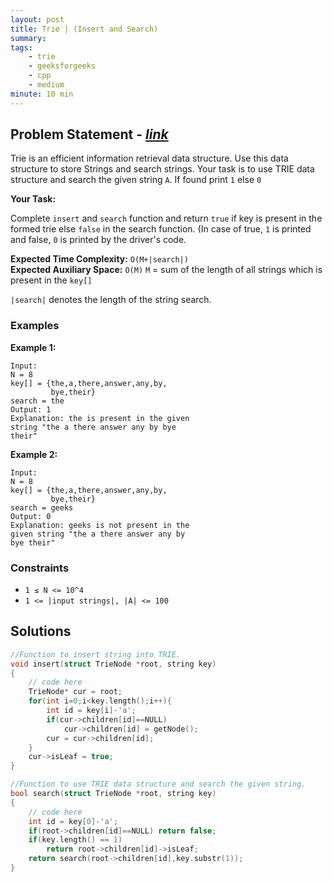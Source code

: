 ```yaml
---
layout: post
title: Trie | (Insert and Search)                    
summary:
tags:
    - trie
    - geeksforgeeks
    - cpp
    - medium
minute: 10 min
---
```


## Problem Statement - [*link*](https://practice.geeksforgeeks.org/batch-problems/trie-insert-and-search0651/0/?track=DSASP-Trie&batchId=154#)  

Trie is an efficient information retrieval data structure. Use this data structure to store Strings and search strings. Your task is to use TRIE data structure and search the given string `A`. If found print `1` else `0`

**Your Task:** 

Complete `insert` and `search` function and return `true` if key is present in the formed trie else `false` in the search function. (In case of true, `1` is printed and false, `0` is printed by the driver's code.


**Expected Time Complexity:** `O(M+|search|)`              
**Expected Auxiliary Space:** `O(M)`
`M` = sum of the length of all strings which is present in the `key[]` 

`|search|` denotes the length of the string search.


### Examples

**Example 1:**   
```
Input:
N = 8
key[] = {the,a,there,answer,any,by,
         bye,their}
search = the
Output: 1
Explanation: the is present in the given
string "the a there answer any by bye
their" 
```

**Example 2:**
```
Input:
N = 8
key[] = {the,a,there,answer,any,by,
         bye,their}
search = geeks
Output: 0
Explanation: geeks is not present in the
given string "the a there answer any by
bye their"
```

### Constraints

+ `1 ≤ N <= 10^4`
+ `1 <= |input strings|, |A| <= 100`

## Solutions

```cpp
//Function to insert string into TRIE.
void insert(struct TrieNode *root, string key)
{
    // code here
    TrieNode* cur = root;
    for(int i=0;i<key.length();i++){
        int id = key[i]-'a';
        if(cur->children[id]==NULL)
            cur->children[id] = getNode();
        cur = cur->children[id];
    }
    cur->isLeaf = true;
}

//Function to use TRIE data structure and search the given string.
bool search(struct TrieNode *root, string key) 
{
    // code here
    int id = key[0]-'a';
    if(root->children[id]==NULL) return false;
    if(key.length() == 1)
        return root->children[id]->isLeaf;
    return search(root->children[id],key.substr(1));
}
```

